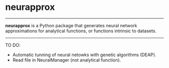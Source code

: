 # neurapprox

--------------------

**neurapprox** is a Python package that generates neural network approximations for analytical functions, or functions intrinsic to datasets.

--------------------
TO DO:

- Automatic tunning of neural netowks with genetic algorithms (DEAP).
- Read file in NeuralManager (not analytical function).

